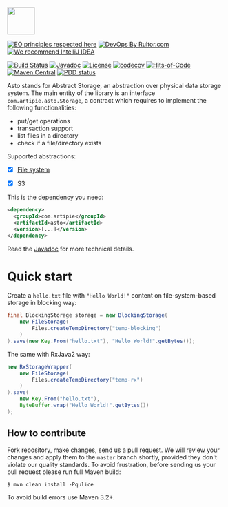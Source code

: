<img src="https://www.artipie.com/logo.svg" width="64px" height="64px"/>

[![EO principles respected here](https://www.elegantobjects.org/badge.svg)](https://www.elegantobjects.org)
[![DevOps By Rultor.com](http://www.rultor.com/b/artipie/asto)](http://www.rultor.com/p/artipie/asto)
[![We recommend IntelliJ IDEA](https://www.elegantobjects.org/intellij-idea.svg)](https://www.jetbrains.com/idea/)

[![Build Status](https://img.shields.io/travis/artipie/asto/master.svg)](https://travis-ci.org/artipie/asto)
[![Javadoc](http://www.javadoc.io/badge/com.artipie/asto.svg)](http://www.javadoc.io/doc/com.artipie/asto)
[![License](https://img.shields.io/badge/license-MIT-green.svg)](https://github.com/artipie/asto/blob/master/LICENSE.txt)
[![codecov](https://codecov.io/gh/artipie/asto/branch/master/graph/badge.svg)](https://codecov.io/gh/artipie/asto)
[![Hits-of-Code](https://hitsofcode.com/github/artipie/asto)](https://hitsofcode.com/view/github/artipie/asto)
[![Maven Central](https://img.shields.io/maven-central/v/com.artipie/asto.svg)](https://maven-badges.herokuapp.com/maven-central/com.artipie/asto)
[![PDD status](http://www.0pdd.com/svg?name=artipie/asto)](http://www.0pdd.com/p?name=artipie/asto)

Asto stands for Abstract Storage, an abstraction over physical data storage system.
The main entity of the library is an interface `com.artipie.asto.Storage`, a contract
which requires to implement the following functionalities:

* put/get operations
* transaction support
* list files in a directory
* check if a file/directory exists

Supported abstractions:

- [x] [File system](https://www.javadoc.io/doc/com.artipie/asto/latest/com/artipie/asto/fs/FileStorage.html) 
- [X] S3


This is the dependency you need:

```xml
<dependency>
  <groupId>com.artipie</groupId>
  <artifactId>asto</artifactId>
  <version>[...]</version>
</dependency>
```

Read the [Javadoc](http://www.javadoc.io/doc/com.artipie/asto)
for more technical details.

# Quick start

Create a `hello.txt` file with `"Hello World!"` content on file-system-based
storage in blocking way:
```java
final BlockingStorage storage = new BlockingStorage(
    new FileStorage(
        Files.createTempDirectory("temp-blocking")
    )
).save(new Key.From("hello.txt"), "Hello World!".getBytes());
``` 

The same with RxJava2 way:
```java
new RxStorageWrapper(
    new FileStorage(
        Files.createTempDirectory("temp-rx")
    )
).save(
    new Key.From("hello.txt"),
    ByteBuffer.wrap("Hello World!".getBytes())
);
```

## How to contribute

Fork repository, make changes, send us a pull request. We will review
your changes and apply them to the `master` branch shortly, provided
they don't violate our quality standards. To avoid frustration, before
sending us your pull request please run full Maven build:

```
$ mvn clean install -Pqulice
```

To avoid build errors use Maven 3.2+.

